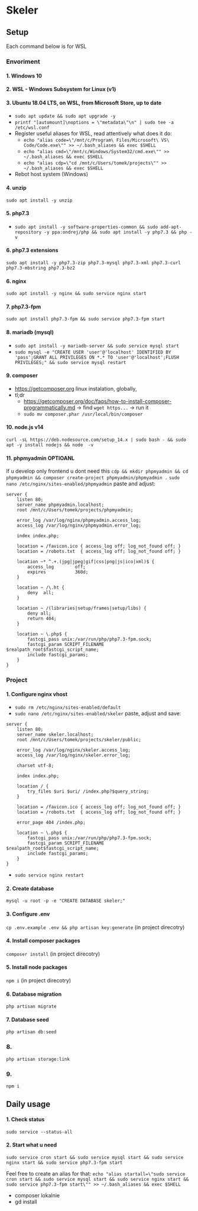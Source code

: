 # Skeler

## Setup

Each command below is for WSL

### Envoriment

#### 1. Windows 10

#### 2. WSL - Windows Subsystem for Linux (v1)

#### 3. Ubuntu 18.04 LTS, on WSL, from Microsoft Store, up to date 
- `sudo apt update && sudo apt upgrade -y`
- `printf "[automount]\noptions = \"metadata\"\n" | sudo tee -a /etc/wsl.conf`
- Register useful aliases for WSL, read attentively what does it do:
    - `echo "alias code=\"/mnt/c/Program\ Files/Microsoft\ VS\ Code/Code.exe\"" >> ~/.bash_aliases && exec $SHELL`
    - `echo "alias cmd=\"/mnt/c/Windows/System32/cmd.exe\"" >> ~/.bash_aliases && exec $SHELL`
    - `echo "alias cdp=\"cd /mnt/c/Users/tomek/projects\"" >> ~/.bash_aliases && exec $SHELL`
- Rebot host system (Windows)

#### 4. unzip
`sudo apt install -y unzip`

#### 5. php7.3
- `sudo apt install -y software-properties-common && sudo add-apt-repository -y ppa:ondrej/php && sudo apt install -y php7.3 && php -v`

#### 6. php7.3 extensions
`sudo apt install -y php7.3-zip php7.3-mysql php7.3-xml php7.3-curl php7.3-mbstring php7.3-bz2`

#### 6. nginx 
`sudo apt install -y nginx && sudo service nginx start`

#### 7. php7.3-fpm
`sudo apt install php7.3-fpm && sudo service php7.3-fpm start`

#### 8. mariadb (mysql)
- `sudo apt install -y mariadb-server && sudo service mysql start`
- `sudo mysql -e "CREATE USER 'user'@'localhost' IDENTIFIED BY 'pass';GRANT ALL PRIVILEGES ON *.* TO 'user'@'localhost';FLUSH PRIVILEGES;" && sudo service mysql restart`

#### 9. composer
- https://getcomposer.org linux instalation, globally,
- tl;dr
    - https://getcomposer.org/doc/faqs/how-to-install-composer-programmatically.md -> find `wget https...` -> run it
    - `sudo mv composer.phar /usr/local/bin/composer`

#### 10. node.js v14
`curl -sL https://deb.nodesource.com/setup_14.x | sudo bash - && sudo apt -y install nodejs && node  -v`

#### 11. phpmyadmin OPTIOANL
If u develop only frontend u dont need this
`cdp && mkdir phpmyadmin && cd phpmyadmin && composer create-project phpmyadmin/phpmyadmin .`
`sudo nano /etc/nginx/sites-enabled/phpmyadmin`
paste and adjust:
```
server {
    listen 80;
    server_name phpmyadmin.localhost;
    root /mnt/c/Users/tomek/projects/phpmyadmin;

    error_log /var/log/nginx/phpmyadmin.access_log;
    access_log /var/log/nginx/phpmyadmin.error_log;

    index index.php;

    location = /favicon.ico { access_log off; log_not_found off; }
    location = /robots.txt  { access_log off; log_not_found off; }

    location ~* ^.+.(jpg|jpeg|gif|css|png|js|ico|xml)$ {
        access_log        off;
        expires           360d;
    }

    location ~ /\.ht {
        deny  all;
    }

    location ~ /(libraries|setup/frames|setup/libs) {
        deny all;
        return 404;
    }

    location ~ \.php$ {
        fastcgi_pass unix:/var/run/php/php7.3-fpm.sock;
        fastcgi_param SCRIPT_FILENAME $realpath_root$fastcgi_script_name;
        include fastcgi_params;
    }
}
```

### Project

#### 1. Configure nginx vhost
- `sudo rm /etc/nginx/sites-enabled/default`
- `sudo nano /etc/nginx/sites-enabled/skeler`
paste, adjust and save:
```
server {
    listen 80;
    server_name skeler.localhost;
    root /mnt/c/Users/tomek/projects/skeler/public;

    error_log /var/log/nginx/skeler.access_log;
    access_log /var/log/nginx/skeler.error_log;

    charset utf-8;

    index index.php;

    location / {
        try_files $uri $uri/ /index.php?$query_string;
    }

    location = /favicon.ico { access_log off; log_not_found off; }
    location = /robots.txt  { access_log off; log_not_found off; }

    error_page 404 /index.php;

    location ~ \.php$ {
        fastcgi_pass unix:/var/run/php/php7.3-fpm.sock;
        fastcgi_param SCRIPT_FILENAME $realpath_root$fastcgi_script_name;
        include fastcgi_params;
    }
}
```
- `sudo service nginx restart`

#### 2. Create database 
`mysql -u root -p -e "CREATE DATABASE skeler;"`

#### 3. Configure .env 
`cp .env.example .env && php artisan key:generate` (in project direcotry)

#### 4. Install composer packages
`composer install` (in project direcotry)

#### 5. Install node packages
`npm i` (in project direcotry)

#### 6. Database migration
`php artisan migrate`

#### 7. Database seed
`php artisan db:seed`

### 8. 
`php artisan storage:link`

### 9. 
`npm i`

## Daily usage

#### 1. Check status
`sudo service --status-all`

#### 2. Start what u need 
`sudo service cron start && sudo service mysql start && sudo service nginx start && sudo service php7.3-fpm start`

Feel free to create an alias for that:
`echo "alias startall=\"sudo service cron start && sudo service mysql start && sudo service nginx start && sudo service php7.3-fpm start\"" >> ~/.bash_aliases && exec $SHELL`


- composer lokalnie
- gd install
